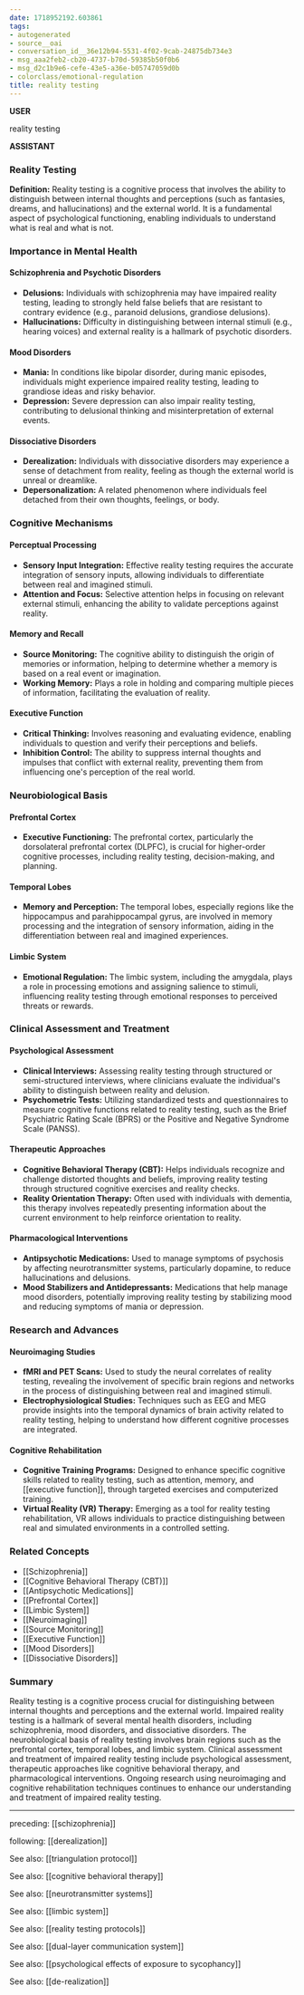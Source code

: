 ```yaml
---
date: 1718952192.603861
tags:
- autogenerated
- source__oai
- conversation_id__36e12b94-5531-4f02-9cab-24875db734e3
- msg_aaa2feb2-cb20-4737-b70d-59385b50f0b6
- msg_d2c1b9e6-cefe-43e5-a36e-b05747059d0b
- colorclass/emotional-regulation
title: reality testing
---
```


**USER**

reality testing


**ASSISTANT**

### Reality Testing

**Definition:** Reality testing is a cognitive process that involves the ability to distinguish between internal thoughts and perceptions (such as fantasies, dreams, and hallucinations) and the external world. It is a fundamental aspect of psychological functioning, enabling individuals to understand what is real and what is not.

### Importance in Mental Health

#### Schizophrenia and Psychotic Disorders

- **Delusions:** Individuals with schizophrenia may have impaired reality testing, leading to strongly held false beliefs that are resistant to contrary evidence (e.g., paranoid delusions, grandiose delusions).
- **Hallucinations:** Difficulty in distinguishing between internal stimuli (e.g., hearing voices) and external reality is a hallmark of psychotic disorders.

#### Mood Disorders

- **Mania:** In conditions like bipolar disorder, during manic episodes, individuals might experience impaired reality testing, leading to grandiose ideas and risky behavior.
- **Depression:** Severe depression can also impair reality testing, contributing to delusional thinking and misinterpretation of external events.

#### Dissociative Disorders

- **Derealization:** Individuals with dissociative disorders may experience a sense of detachment from reality, feeling as though the external world is unreal or dreamlike.
- **Depersonalization:** A related phenomenon where individuals feel detached from their own thoughts, feelings, or body.

### Cognitive Mechanisms

#### Perceptual Processing

- **Sensory Input Integration:** Effective reality testing requires the accurate integration of sensory inputs, allowing individuals to differentiate between real and imagined stimuli.
- **Attention and Focus:** Selective attention helps in focusing on relevant external stimuli, enhancing the ability to validate perceptions against reality.

#### Memory and Recall

- **Source Monitoring:** The cognitive ability to distinguish the origin of memories or information, helping to determine whether a memory is based on a real event or imagination.
- **Working Memory:** Plays a role in holding and comparing multiple pieces of information, facilitating the evaluation of reality.

#### Executive Function

- **Critical Thinking:** Involves reasoning and evaluating evidence, enabling individuals to question and verify their perceptions and beliefs.
- **Inhibition Control:** The ability to suppress internal thoughts and impulses that conflict with external reality, preventing them from influencing one's perception of the real world.

### Neurobiological Basis

#### Prefrontal Cortex

- **Executive Functioning:** The prefrontal cortex, particularly the dorsolateral prefrontal cortex (DLPFC), is crucial for higher-order cognitive processes, including reality testing, decision-making, and planning.

#### Temporal Lobes

- **Memory and Perception:** The temporal lobes, especially regions like the hippocampus and parahippocampal gyrus, are involved in memory processing and the integration of sensory information, aiding in the differentiation between real and imagined experiences.

#### Limbic System

- **Emotional Regulation:** The limbic system, including the amygdala, plays a role in processing emotions and assigning salience to stimuli, influencing reality testing through emotional responses to perceived threats or rewards.

### Clinical Assessment and Treatment

#### Psychological Assessment

- **Clinical Interviews:** Assessing reality testing through structured or semi-structured interviews, where clinicians evaluate the individual's ability to distinguish between reality and delusion.
- **Psychometric Tests:** Utilizing standardized tests and questionnaires to measure cognitive functions related to reality testing, such as the Brief Psychiatric Rating Scale (BPRS) or the Positive and Negative Syndrome Scale (PANSS).

#### Therapeutic Approaches

- **Cognitive Behavioral Therapy (CBT):** Helps individuals recognize and challenge distorted thoughts and beliefs, improving reality testing through structured cognitive exercises and reality checks.
- **Reality Orientation Therapy:** Often used with individuals with dementia, this therapy involves repeatedly presenting information about the current environment to help reinforce orientation to reality.

#### Pharmacological Interventions

- **Antipsychotic Medications:** Used to manage symptoms of psychosis by affecting neurotransmitter systems, particularly dopamine, to reduce hallucinations and delusions.
- **Mood Stabilizers and Antidepressants:** Medications that help manage mood disorders, potentially improving reality testing by stabilizing mood and reducing symptoms of mania or depression.

### Research and Advances

#### Neuroimaging Studies

- **fMRI and PET Scans:** Used to study the neural correlates of reality testing, revealing the involvement of specific brain regions and networks in the process of distinguishing between real and imagined stimuli.
- **Electrophysiological Studies:** Techniques such as EEG and MEG provide insights into the temporal dynamics of brain activity related to reality testing, helping to understand how different cognitive processes are integrated.

#### Cognitive Rehabilitation

- **Cognitive Training Programs:** Designed to enhance specific cognitive skills related to reality testing, such as attention, memory, and [[executive function]], through targeted exercises and computerized training.
- **Virtual Reality (VR) Therapy:** Emerging as a tool for reality testing rehabilitation, VR allows individuals to practice distinguishing between real and simulated environments in a controlled setting.

### Related Concepts

- [[Schizophrenia]]
- [[Cognitive Behavioral Therapy (CBT)]]
- [[Antipsychotic Medications]]
- [[Prefrontal Cortex]]
- [[Limbic System]]
- [[Neuroimaging]]
- [[Source Monitoring]]
- [[Executive Function]]
- [[Mood Disorders]]
- [[Dissociative Disorders]]

### Summary

Reality testing is a cognitive process crucial for distinguishing between internal thoughts and perceptions and the external world. Impaired reality testing is a hallmark of several mental health disorders, including schizophrenia, mood disorders, and dissociative disorders. The neurobiological basis of reality testing involves brain regions such as the prefrontal cortex, temporal lobes, and limbic system. Clinical assessment and treatment of impaired reality testing include psychological assessment, therapeutic approaches like cognitive behavioral therapy, and pharmacological interventions. Ongoing research using neuroimaging and cognitive rehabilitation techniques continues to enhance our understanding and treatment of impaired reality testing.


---

preceding: [[schizophrenia]]  


following: [[derealization]]

See also: [[triangulation protocol]]


See also: [[cognitive behavioral therapy]]


See also: [[neurotransmitter systems]]


See also: [[limbic system]]


See also: [[reality testing protocols]]


See also: [[dual-layer communication system]]


See also: [[psychological effects of exposure to sycophancy]]


See also: [[de-realization]]